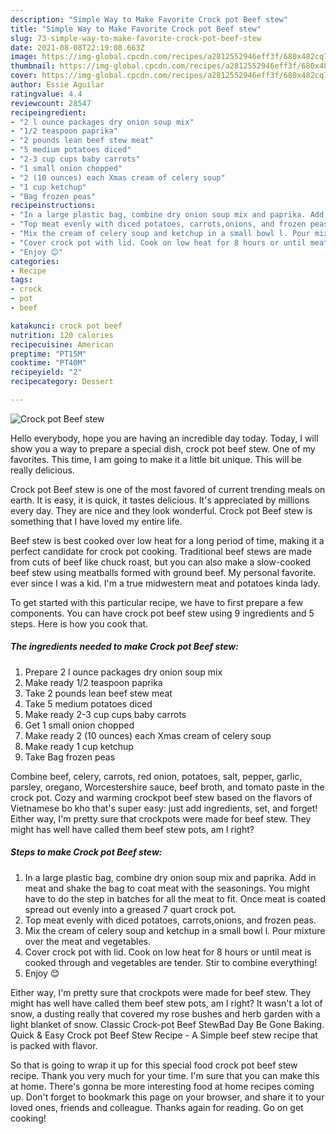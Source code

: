 ```yaml
---
description: "Simple Way to Make Favorite Crock pot Beef stew"
title: "Simple Way to Make Favorite Crock pot Beef stew"
slug: 73-simple-way-to-make-favorite-crock-pot-beef-stew
date: 2021-08-08T22:19:08.663Z
image: https://img-global.cpcdn.com/recipes/a2812552946eff3f/680x482cq70/crock-pot-beef-stew-recipe-main-photo.jpg
thumbnail: https://img-global.cpcdn.com/recipes/a2812552946eff3f/680x482cq70/crock-pot-beef-stew-recipe-main-photo.jpg
cover: https://img-global.cpcdn.com/recipes/a2812552946eff3f/680x482cq70/crock-pot-beef-stew-recipe-main-photo.jpg
author: Essie Aguilar
ratingvalue: 4.4
reviewcount: 28547
recipeingredient:
- "2 l ounce packages dry onion soup mix"
- "1/2 teaspoon paprika"
- "2 pounds lean beef stew meat"
- "5 medium potatoes diced"
- "2-3 cup cups baby carrots"
- "1 small onion chopped"
- "2 (10 ounces) each Xmas cream of celery soup"
- "1 cup ketchup"
- "Bag frozen peas"
recipeinstructions:
- "In a large plastic bag, combine dry onion soup mix and paprika. Add in meat and shake the bag to coat meat with the seasonings. You might have to do the step in batches for all the meat to fit. Once meat is coated spread out evenly into a greased 7 quart crock pot."
- "Top meat evenly with diced potatoes, carrots,onions, and frozen peas."
- "Mix the cream of celery soup and ketchup in a small bowl l. Pour mixture over the meat and vegetables."
- "Cover crock pot with lid. Cook on low heat for 8 hours or until meat is cooked through and vegetables are tender. Stir to combine everything!"
- "Enjoy 😊"
categories:
- Recipe
tags:
- crock
- pot
- beef

katakunci: crock pot beef 
nutrition: 120 calories
recipecuisine: American
preptime: "PT15M"
cooktime: "PT40M"
recipeyield: "2"
recipecategory: Dessert

---
```



![Crock pot Beef stew](https://img-global.cpcdn.com/recipes/a2812552946eff3f/680x482cq70/crock-pot-beef-stew-recipe-main-photo.jpg)

Hello everybody, hope you are having an incredible day today. Today, I will show you a way to prepare a special dish, crock pot beef stew. One of my favorites. This time, I am going to make it a little bit unique. This will be really delicious.

Crock pot Beef stew is one of the most favored of current trending meals on earth. It is easy, it is quick, it tastes delicious. It's appreciated by millions every day. They are nice and they look wonderful. Crock pot Beef stew is something that I have loved my entire life.

Beef stew is best cooked over low heat for a long period of time, making it a perfect candidate for crock pot cooking. Traditional beef stews are made from cuts of beef like chuck roast, but you can also make a slow-cooked beef stew using meatballs formed with ground beef. My personal favorite. ever since I was a kid. I&#39;m a true midwestern meat and potatoes kinda lady.


To get started with this particular recipe, we have to first prepare a few components. You can have crock pot beef stew using 9 ingredients and 5 steps. Here is how you cook that.

<!--inarticleads1-->

##### The ingredients needed to make Crock pot Beef stew:

1. Prepare 2 l ounce packages dry onion soup mix
1. Make ready 1/2 teaspoon paprika
1. Take 2 pounds lean beef stew meat
1. Take 5 medium potatoes diced
1. Make ready 2-3 cup cups baby carrots
1. Get 1 small onion chopped
1. Make ready 2 (10 ounces) each Xmas cream of celery soup
1. Make ready 1 cup ketchup
1. Take Bag frozen peas


Combine beef, celery, carrots, red onion, potatoes, salt, pepper, garlic, parsley, oregano, Worcestershire sauce, beef broth, and tomato paste in the crock pot. Cozy and warming crockpot beef stew based on the flavors of Vietnamese bo kho that&#39;s super easy: just add ingredients, set, and forget! Either way, I&#39;m pretty sure that crockpots were made for beef stew. They might has well have called them beef stew pots, am I right? 

<!--inarticleads2-->

##### Steps to make Crock pot Beef stew:

1. In a large plastic bag, combine dry onion soup mix and paprika. Add in meat and shake the bag to coat meat with the seasonings. You might have to do the step in batches for all the meat to fit. Once meat is coated spread out evenly into a greased 7 quart crock pot.
1. Top meat evenly with diced potatoes, carrots,onions, and frozen peas.
1. Mix the cream of celery soup and ketchup in a small bowl l. Pour mixture over the meat and vegetables.
1. Cover crock pot with lid. Cook on low heat for 8 hours or until meat is cooked through and vegetables are tender. Stir to combine everything!
1. Enjoy 😊


Either way, I&#39;m pretty sure that crockpots were made for beef stew. They might has well have called them beef stew pots, am I right? It wasn&#39;t a lot of snow, a dusting really that covered my rose bushes and herb garden with a light blanket of snow. Classic Crock-pot Beef StewBad Day Be Gone Baking. Quick &amp; Easy Crock pot Beef Stew Recipe - A Simple beef stew recipe that is packed with flavor. 

So that is going to wrap it up for this special food crock pot beef stew recipe. Thank you very much for your time. I'm sure that you can make this at home. There's gonna be more interesting food at home recipes coming up. Don't forget to bookmark this page on your browser, and share it to your loved ones, friends and colleague. Thanks again for reading. Go on get cooking!
